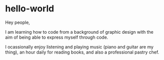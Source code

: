 # hello-world

Hey people,

I am learning how to code from a background of graphic design with the aim of being able to express myself through code.

I ocassionally enjoy listening and playing music (piano and guitar are my thing), an hour daily for reading books, and also a professional pastry chef.
